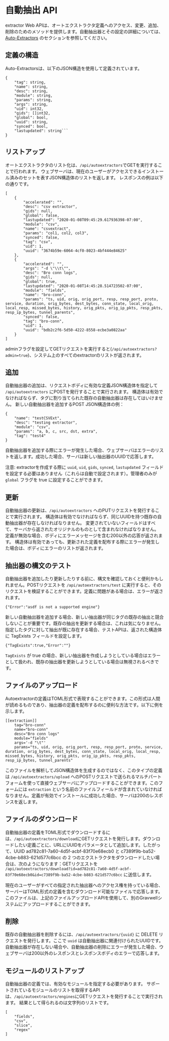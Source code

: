 # 自動抽出 API

extractor Web APIは、オートエクストラクタ定義へのアクセス、変更、追加、削除のためのメソッドを提供します。自動抽出器とその設定の詳細については、[Auto-Extractors](/#!configuration/autoextractors.md) のセクションを参照してください。

## 定義の構造
Auto-Extractorsは、以下のJSON構造を使用して定義されています。


```
{
	"tag": string,
	"name": string,
	"desc": string,
	"module": string,
	"params": string,
	"args": string,
	"uid": int32,
	"gids": []int32,
	"global": bool,
	"uuid": string,
	"synced": bool,
	"lastupdated": string```
}
```
## リストアップ

オートエクストラクタのリスト化は、`/api/autoextractors`でGETを実行することで行われます。 ウェブサーバは、現在のユーザーがアクセスできるインストール済みのセットを表すJSON構造体のリストを返します。 レスポンスの例は以下の通りです。
```
[
    {
        "accelerated": "",
        "desc": "csv extractor",
        "gids": null,
        "global": false,
        "lastupdated": "2020-01-08T09:45:29.617936398-07:00",
        "module": "csv",
        "name": "csvextract",
        "params": "col1, col2, col3",
        "synced": false,
        "tag": "csv",
        "uid": 1,
        "uuid": "3674b59e-6064-4cf0-8023-4bf444e84625"
    },
    {
        "accelerated": "",
        "args": "-d \"\\t\"",
        "desc": "Bro conn logs",
        "gids": null,
        "global": true,
        "lastupdated": "2020-01-08T14:45:28.514723502-07:00",
        "module": "fields",
        "name": "bro-conn",
        "params": "ts, uid, orig, orig_port, resp, resp_port, proto, service, duration, orig_bytes, dest_bytes, conn_state, local_orig, local_resp, missed_bytes, history, orig_pkts, orig_ip_pkts, resp_pkts, resp_ip_bytes, tunnel_parents",
        "synced": false,
        "tag": "bro-conn",
        "uid": 1,
        "uuid": "bdb2c2f6-5d50-4222-8558-ecbe3a0822aa"
    }
]
```

adminフラグを設定してGETリクエストを実行すると(`/api/autoextractors?admin=true`)、システム上のすべてのextractorのリストが返されます。

## 追加

自動抽出器の追加は、リクエストボディに有効な定義JSON構造体を指定して `/api/autoextractors` にPOSTを発行することで実行されます。 構造体は有効でなければならず、タグに割り当てられた既存の自動抽出器は存在してはいけません。 新しい自動抽出器を追加するPOST JSON構造体の例：

```
{
	"name": "testCSVExt",
	"desc": "testing extractor",
	"module": "csv",
	"params": "a, b, c, src, dst, extra",
	"tag": "test4"
}
```

自動抽出器を追加する際にエラーが発生した場合、ウェブサーバはエラーのリストを返します。成功した場合、サーバは新しい抽出器のUUIDで応答します。

注意: extractorを作成する際に `uuid`, `uid`, `gids`, `synced`, `lastupdated` フィールドを設定する必要はありません（これらは自動で設定されます）。管理者のみが `global` フラグを true に設定することができます。

## 更新

自動抽出器の更新は、`/api/autoextractors` へのPUTリクエストを発行することで実行されます。 構造体は有効でなければならず、同じUUIDを持つ既存の自動抽出器が存在しなければなりません。 変更されていないフィールドはすべて、サーバから返されたオリジナルのものとして含まれなければなりません。 定義が無効な場合、ボディにエラーメッセージを含む200以外の応答が返されます。 構造体は有効であっても、更新された定義を配布する際にエラーが発生した場合は、ボディにエラーのリストが返されます。

## 抽出器の構文のテスト

自動抽出器を追加したり更新したりする前に、構文を確認しておくと便利かもしれません。POSTリクエストを `/api/autoextractors/test` に実行すると、そのリクエストを検証することができます。定義に問題がある場合は、エラーが返されます。

```
{"Error":"asdf is not a supported engine"}
```

新しい自動抽出器を追加する場合、新しい抽出器が同じタグの既存の抽出と競合しないことが重要です。既存の抽出を更新する場合は、これは気になりません。指定したタグに対して抽出が既に存在する場合、テストAPIは、返された構造体に TagExists フィールドを設定します。

```
{"TagExists":true,"Error":""}
```

`TagExists` が true の場合、新しい抽出器を作成しようとしている場合はエラーとして扱われ、既存の抽出器を更新しようとしている場合は無視されるべきです。

## ファイルのアップロード

Autoextractorの定義はTOML形式で表現することができます。この形式は人間が読めるものであり、抽出器の定義を配布するのに便利な方法です。以下に例を示します。

```
[[extraction]]
	tag="bro-conn"
	name="bro-conn"
	desc="Bro conn logs"
	module="fields"
	args='-d "\t"'
	params="ts, uid, orig, orig_port, resp, resp_port, proto, service, duration, orig_bytes, dest_bytes, conn_state, local_orig, local_resp, missed_bytes, history, orig_pkts, orig_ip_pkts, resp_pkts, resp_ip_bytes, tunnel_parents"
```

このファイルを解析してJSON構造体を生成するのではなく、このタイプの定義は `/api/autoextractors/upload` へのPOSTリクエストで送られるマルチパートフォームを使って直接ウェブサーバにアップロードすることができます。このフォームには `extraction` という名前のファイルフィールドが含まれていなければなりません。定義が有効でインストールに成功した場合、サーバは200のレスポンスを返します。

## ファイルのダウンロード

自動抽出器の定義をTOML形式でダウンロードするには、`/api/autoextractors/download`にGETリクエストを発行します。ダウンロードしたい定義ごとに、URLにUUIDをパラメータとして追加します。したがって、UUID ad782c81-7a60-4d5f-acbf-83f70e68ecb0 と c7389f9b-ba52-4cbe-b883-621d577c6bcc の 2 つのエクストラクタをダウンロードしたい場合は、次のようになります：GETリクエストを `/api/autoextractors/download?id=ad782c81-7a60-4d5f-acbf-83f70e68ecb0&id=c7389f9b-ba52-4cbe-b883-621d577c6bcc` に送信します。

現在のユーザーがすべての指定された抽出器へのアクセス権を持っている場合、サーバーはTOML形式の定義を含むダウンロード可能なファイルで応答します。このファイルは、上記のファイルアップロードAPIを使用して、別のGravwellシステムにアップロードすることができます。

## 削除

既存の自動抽出器を削除するには、`/api/autoextractors/{uuid}` に DELETE リクエストを発行します。ここで `uuid` は自動抽出器に関連付けられたUUIDです。自動抽出器が存在しない場合や、自動抽出器の削除にエラーが発生した場合、ウェブサーバは200以外のレスポンスとレスポンスボディのエラーで応答します。

## モジュールのリストアップ

自動抽出器の定義では、有効なモジュールを指定する必要があります。 サポートされているモジュールのリストを取得するAPIは、`/api/autoextractors/engines`にGETリクエストを発行することで実行されます。 結果として得られるのは文字列のリストです。

```
[
	"fields",
	"csv",
	"slice",
	"regex"
]
```
